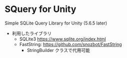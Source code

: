 # SQuery for Unity
Simple SQLite Query Library for Unity (5.6.5 later)

* 利用したライブラリ
  * SQLite3 https://www.sqlite.org/index.html
  * FastString: https://github.com/snozbot/FastString
    * StringBuilder クラスで代用可能
